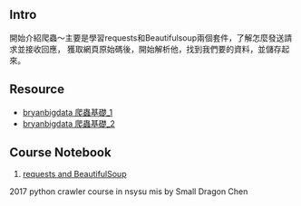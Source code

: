 ## Intro
開始介紹爬蟲～主要是學習requests和Beautifulsoup兩個套件，了解怎麼發送請求並接收回應，
獲取網頁原始碼後，開始解析他，找到我們要的資料，並儲存起來。

## Resource
 - [bryanbigdata 爬蟲基礎_1](http://blog.bryanbigdata.com/2014/12/python-crawler.html)
 - [bryanbigdata 爬蟲基礎_2](http://blog.bryanbigdata.com/2014/12/python-crawler_29.html)


## Course Notebook
1. [requests and BeautifulSoup](1_requests+and+BeautifulSoup.html)

<copyright>2017 python crawler course in nsysu mis by Small Dragon Chen</copyright>
